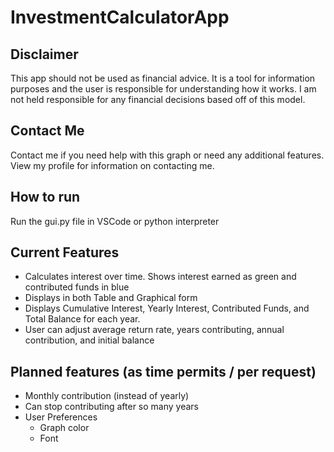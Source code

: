 # InvestmentCalculatorApp

## Disclaimer
This app should not be used as financial advice. It is a tool for information purposes and the user is responsible for understanding how it works. I am not held responsible for any financial decisions based off of this model.

## Contact Me
Contact me if you need help with this graph or need any additional features. View my profile for information on contacting me.

## How to run
Run the gui.py file in VSCode or python interpreter

## Current Features

* Calculates interest over time. Shows interest earned as green and contributed funds in blue
* Displays in both Table and Graphical form
* Displays Cumulative Interest, Yearly Interest, Contributed Funds, and Total Balance for each year.
* User can adjust average return rate, years contributing, annual contribution, and initial balance

## Planned features (as time permits / per request)
* Monthly contribution (instead of yearly)
* Can stop contributing after so many years
* User Preferences
  * Graph color
  * Font
